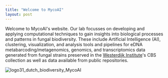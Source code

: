 ```yaml
---
title: "Welcome to MycoAI"
layout: post
---
```


Welcome to MycoAI's website. 
Our lab focusses on developing and applying computational techniques to gain insights into biological processes and patterns in fungal biodiversity.
These include Artificial Intelligence (AI), clustering, visualization, and analysis tools and pipelines for eDNA metabarcoding/metagenomics, genomics, and 
transcriptomics data generated from fungal strains preserved in the [Westerdijk Institute](https://wi.knaw.nl/)'s CBS collection as well as data available from public repositories.

![logo31_dutch_biodiversity_MycoAI](https://github.com/user-attachments/assets/2515b095-521d-4ad1-9b64-b2f936cf601b)
